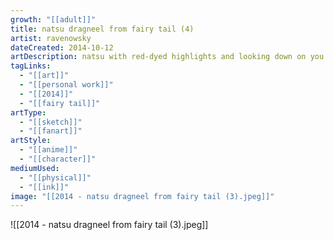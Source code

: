 ```yaml
---
growth: "[[adult]]"
title: natsu dragneel from fairy tail (4)
artist: ravenowsky
dateCreated: 2014-10-12
artDescription: natsu with red-dyed highlights and looking down on you because you don't have the same highlights as him
tagLinks:
  - "[[art]]"
  - "[[personal work]]"
  - "[[2014]]"
  - "[[fairy tail]]"
artType:
  - "[[sketch]]"
  - "[[fanart]]"
artStyle:
  - "[[anime]]"
  - "[[character]]"
mediumUsed:
  - "[[physical]]"
  - "[[ink]]"
image: "[[2014 - natsu dragneel from fairy tail (3).jpeg]]"
---
```

![[2014 - natsu dragneel from fairy tail (3).jpeg]]